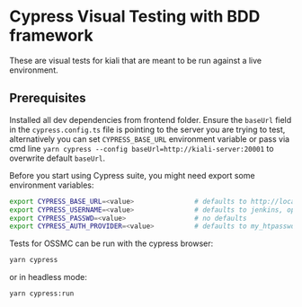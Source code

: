 # Cypress Visual Testing with BDD framework

These are visual tests for kiali that are meant to be run against a live environment.

## Prerequisites

Installed all dev dependencies from frontend folder. Ensure the `baseUrl` field in the `cypress.config.ts` file is pointing to the server you are trying to test, alternatively you can set `CYPRESS_BASE_URL` environment variable or pass via cmd line `yarn cypress --config baseUrl=http://kiali-server:20001` to overwrite default `baseUrl`. 


Before you start using Cypress suite, you might need export some environment variables:

```bash
export CYPRESS_BASE_URL=<value>               # defaults to http://localhost:3000
export CYPRESS_USERNAME=<value>               # defaults to jenkins, opt. kubeadmin
export CYPRESS_PASSWD=<value>                 # no defaults
export CYPRESS_AUTH_PROVIDER=<value>          # defaults to my_htpasswd_provider
```


Tests for OSSMC can be run with the cypress browser:

```bash
yarn cypress
```

or in headless mode:

```bash
yarn cypress:run
```
